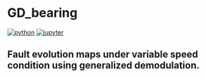 # GD_bearing

[![python](https://img.shields.io/badge/python-3.10-blue?style=flat&logo=python&logoColor=white)](https://www.python.org)
[![jupyter](https://img.shields.io/badge/Jupyter-Lab-F37626.svg?style=flat&logo=Jupyter)](https://jupyterlab.readthedocs.io/en/stable)

## Fault evolution maps under variable speed condition using generalized demodulation.